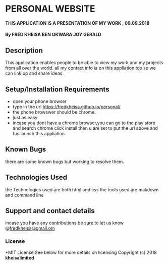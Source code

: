 # PERSONAL WEBSITE
#### THIS APPLICATION IS A PRESENTATION OF MY WORK , 09.09.2018
#### By **FRED KHEISA BEN OKWARA JOY GERALD**
## Description
This application enables people to be able to view my work and my projects from all over the world. all my contact info ia on this appliation too so we can link up and share ideas
## Setup/Installation Requirements
* open your phone browser
* type in the url  https://fredkheisa.github.io/personal/
* the phone browswer should be chrome.
* just as easy
* incase you dont have a chrome browser,you can go to the play store and search chrome click install then u are set to put the url above and tus launch this appliation.
## Known Bugs
there are some known bugs but working to resolve them.
## Technologies Used
the Technologies used are both html and css
the tools used are makdown and command line
## Support and contact details
incase you  have any contributions be sure to let us know @fredkheisa@gmail.om 
### License
*MIT License.See below for more details on licensing
Copyright (c) 2018 **kheisalimited**
